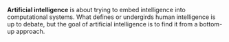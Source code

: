 **Artificial intelligence** is about trying to embed intelligence into computational systems. What defines or undergirds human intelligence is up to debate, but the goal of artificial intelligence is to find it from a bottom-up approach.